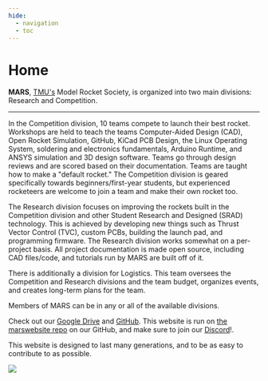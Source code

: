 ```yaml
---
hide:
  - navigation
  - toc
---
```


# Home

**MARS**, [TMU's] Model Rocket Society, is organized into two main divisions: Research and Competition.

---

In the Competition division, 10 teams compete to launch their best rocket. Workshops are held to teach the teams Computer-Aided Design (CAD), Open Rocket Simulation, GitHub, KiCad PCB Design, the Linux Operating System, soldering and electronics fundamentals, Arduino Runtime, and ANSYS simulation and 3D design software. Teams go through design reviews and are scored based on their documentation. Teams are taught how to make a "default rocket." The Competition division is geared specifically towards beginners/first-year students, but experienced rocketeers are welcome to join a team and make their own rocket too.

The Research division focuses on improving the rockets built in the Competition division and other Student Research and Designed (SRAD) technology. This is achieved by developing new things such as Thrust Vector Control (TVC), custom PCBs, building the launch pad, and programming firmware. The Research division works somewhat on a per-project basis. All project documentation is made open source, including CAD files/code, and tutorials run by MARS are built off of it.

There is additionally a division for Logistics. This team oversees the Competition and Research divisions and the team budget, organizes events, and creates long-term plans for the team.

Members of MARS can be in any or all of the available divisions.

Check out our [Google Drive] and [GitHub]. This website is run on [the marswebsite repo] on our GitHub, and make sure to join our [Discord]!.

This website is designed to last many generations, and to be as easy to contribute to as possible.

[TMU's]: https://www.torontomu.ca/engineering-architectural-science/programs/undergraduate/programs/

[Google Drive]: https://drive.google.com/drive/folders/1su8x4vkgnDxWnVwPmmk2WvCllnf5fLLx?usp=sharing

[GitHub]: https://github.com/marstmu/avionics_code

[the marswebsite repo]: https://github.com/marstmu/marswebsite

[Discord]: https://discord.gg/BaQZkd2TKj

<div class="image-container">
<a href="https://www.linkedin.com/in/harakhmehta/"><img src="img/logo.png" /></a>
</div>
